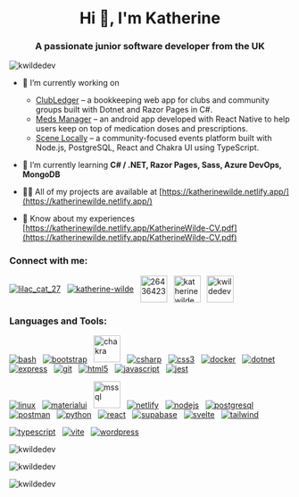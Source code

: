 <!--## Hi there 👋 

**kwildeDev/kwildeDev** is a ✨ _special_ ✨ repository because its `README.md` (this file) appears on your GitHub profile.

Here are some ideas to get you started:

- 🔭 I’m currently working on ...
- 🌱 I’m currently learning ...
- 👯 I’m looking to collaborate on ...
- 🤔 I’m looking for help with ...
- 💬 Ask me about ...
- 📫 How to reach me: ...
- 😄 Pronouns: ...
- ⚡ Fun fact: ...
-->

<h1 align="center">Hi 👋, I'm Katherine</h1>
<h3 align="center">A passionate junior software developer from the UK</h3>

<p align="left"> <img src="https://komarev.com/ghpvc/?username=kwildedev&label=Profile%20views&color=0e75b6&style=flat" alt="kwildedev" /> </p>

- 🔭 I’m currently working on
  - [ClubLedger](https://github.com/kwildeDev/club-ledger) &ndash; a bookkeeping web app for clubs and community groups built with Dotnet and Razor Pages in C#.
  - [Meds Manager](https://github.com/kwildeDev/meds-manager) &ndash; an android app developed with React Native to help users keep on top of medication doses and prescriptions.
  - [Scene Locally](https://github.com/kwildeDev/fe-scene-locally) &ndash; a community-focused events platform built with Node.js, PostgreSQL, React and Chakra UI using TypeScript.

- 🌱 I’m currently learning **C# / .NET, Razor Pages, Sass, Azure DevOps, MongoDB**

- 👨‍💻 All of my projects are available at [https://katherinewilde.netlify.app/](https://katherinewilde.netlify.app/)

- 📄 Know about my experiences [https://katherinewilde.netlify.app/KatherineWilde-CV.pdf](https://katherinewilde.netlify.app/KatherineWilde-CV.pdf)

<h3 align="left">Connect with me:</h3>

<p align="left">
  <a href="https://codepen.io/lilac_cat_27" target="blank"><img align="center" src="https://skillicons.dev/icons?i=codepen" alt="lilac_cat_27" /></a>
  &nbsp;
  <a href="https://linkedin.com/in/katherine-wilde" target="blank"><img align="center" src="https://skillicons.dev/icons?i=linkedin" alt="katherine-wilde" /></a>
  &nbsp;
  <a href="https://stackoverflow.com/users/26436423" target="blank"><img align="center" src="https://skillicons.dev/icons?i=stackoverflow" alt="26436423" height="48" width="48" /></a>
  &nbsp;
  <a href="https://www.hackerrank.com/katherinewilde" target="blank"><img align="center" src="https://raw.githubusercontent.com/rahuldkjain/github-profile-readme-generator/master/src/images/icons/Social/hackerrank.svg" alt="katherinewilde" height="48"   width="48" /></a>
  &nbsp;
  <a href="https://www.leetcode.com/kwildedev" target="blank"><img align="center" src="https://raw.githubusercontent.com/rahuldkjain/github-profile-readme-generator/master/src/images/icons/Social/leet-code.svg" alt="kwildedev" height="48" width="48" /></a>
</p>

<h3 align="left">Languages and Tools:</h3>

<!--
<p align="left"> 
  <a href="https://www.gnu.org/software/bash/" target="_blank" rel="noreferrer"> <img src="https://www.vectorlogo.zone/logos/gnu_bash/gnu_bash-icon.svg" alt="bash" width="40" height="40"/> </a> 
  <a href="https://getbootstrap.com" target="_blank" rel="noreferrer"> <img src="https://raw.githubusercontent.com/devicons/devicon/master/icons/bootstrap/bootstrap-original.svg" alt="bootstrap" width="40" height="40"/> </a> 
  <a href="https://www.chakra-ui.com/" target="_blank" rel="noreferrer"> <img src="https://img.icons8.com/?size=100&id=r9QJ0VFFrn7T&format=png&color=000000" alt="chakra" width="40" height="40"/> </a> 
  <a href="https://www.w3schools.com/cs/" target="_blank" rel="noreferrer"> <img src="https://raw.githubusercontent.com/devicons/devicon/master/icons/csharp/csharp-original.svg" alt="csharp" width="40" height="40"/> </a> 
  <a href="https://www.w3schools.com/css/" target="_blank" rel="noreferrer"> <img src="https://raw.githubusercontent.com/devicons/devicon/master/icons/css3/css3-original-wordmark.svg" alt="css3" width="40" height="40"/> </a> 
  <a href="https://www.docker.com/" target="_blank" rel="noreferrer"> <img src="https://raw.githubusercontent.com/devicons/devicon/master/icons/docker/docker-original-wordmark.svg" alt="docker" width="40" height="40"/> </a> 
  <a href="https://dotnet.microsoft.com/" target="_blank" rel="noreferrer"> <img src="https://raw.githubusercontent.com/devicons/devicon/master/icons/dot-net/dot-net-original-wordmark.svg" alt="dotnet" width="40" height="40"/> </a> 
  <a href="https://expressjs.com" target="_blank" rel="noreferrer"> <img src="https://www.vectorlogo.zone/logos/expressjs/expressjs-ar21~bgwhite.svg" alt="express" width="40" height="40"/> </a> 
  <a href="https://git-scm.com/" target="_blank" rel="noreferrer"> <img src="https://www.vectorlogo.zone/logos/git-scm/git-scm-icon.svg" alt="git" width="40" height="40"/> </a> 
  <a href="https://www.w3.org/html/" target="_blank" rel="noreferrer"> <img src="https://raw.githubusercontent.com/devicons/devicon/master/icons/html5/html5-original-wordmark.svg" alt="html5" width="40" height="40"/> </a> 
  <a href="https://developer.mozilla.org/en-US/docs/Web/JavaScript" target="_blank" rel="noreferrer"> <img src="https://raw.githubusercontent.com/devicons/devicon/master/icons/javascript/javascript-original.svg" alt="javascript" width="40" height="40"/> </a> 
  <a href="https://jestjs.io" target="_blank" rel="noreferrer"> <img src="https://www.vectorlogo.zone/logos/jestjsio/jestjsio-icon.svg" alt="jest" width="40" height="40"/> </a> 
  <a href="https://www.linux.org/" target="_blank" rel="noreferrer"> <img src="https://raw.githubusercontent.com/devicons/devicon/master/icons/linux/linux-original.svg" alt="linux" width="40" height="40"/> </a> 
  <a href="https://www.microsoft.com/en-us/sql-server" target="_blank" rel="noreferrer"> <img src="https://www.svgrepo.com/show/303229/microsoft-sql-server-logo.svg" alt="mssql" width="40" height="40"/> </a> 
  <a href="https://nodejs.org" target="_blank" rel="noreferrer"> <img src="https://raw.githubusercontent.com/devicons/devicon/master/icons/nodejs/nodejs-original-wordmark.svg" alt="nodejs" width="40" height="40"/> </a> 
  <a href="https://www.postgresql.org" target="_blank" rel="noreferrer"> <img src="https://raw.githubusercontent.com/devicons/devicon/master/icons/postgresql/postgresql-original-wordmark.svg" alt="postgresql" width="40" height="40"/> </a> 
  <a href="https://postman.com" target="_blank" rel="noreferrer"> <img src="https://www.vectorlogo.zone/logos/getpostman/getpostman-icon.svg" alt="postman" width="40" height="40"/> </a> 
  <a href="https://www.python.org" target="_blank" rel="noreferrer"> <img src="https://raw.githubusercontent.com/devicons/devicon/master/icons/python/python-original.svg" alt="python" width="40" height="40"/> </a> 
  <a href="https://reactjs.org/" target="_blank" rel="noreferrer"> <img src="https://raw.githubusercontent.com/devicons/devicon/master/icons/react/react-original-wordmark.svg" alt="react" width="40" height="40"/> </a> 
  <a href="https://reactnative.dev/" target="_blank" rel="noreferrer"> <img src="https://reactnative.dev/img/header_logo.svg" alt="reactnative" width="40" height="40"/> </a> 
  <a href="https://svelte.dev" target="_blank" rel="noreferrer"> <img src="https://upload.wikimedia.org/wikipedia/commons/1/1b/Svelte_Logo.svg" alt="svelte" width="40" height="40"/> </a> 
  <a href="https://tailwindcss.com/" target="_blank" rel="noreferrer"> <img src="https://www.vectorlogo.zone/logos/tailwindcss/tailwindcss-icon.svg" alt="tailwind" width="40" height="40"/> </a> 
  <a href="https://www.typescriptlang.org/" target="_blank" rel="noreferrer"> <img src="https://raw.githubusercontent.com/devicons/devicon/master/icons/typescript/typescript-original.svg" alt="typescript" width="40" height="40"/> </a> 
</p>
-->

<p>
  <a href="https://www.gnu.org/software/bash/" target="_blank" rel="noreferrer"> <img src="https://skillicons.dev/icons?i=bash" alt="bash"/></a> 
  &nbsp;
  <a href="https://getbootstrap.com" target="_blank" rel="noreferrer"> <img src="https://skillicons.dev/icons?i=bootstrap" alt="bootstrap"/></a> 
  &nbsp;
  <a href="https://www.chakra-ui.com/" target="_blank" rel="noreferrer"> <img src="https://img.icons8.com/?size=100&id=r9QJ0VFFrn7T&format=png&color=000000" alt="chakra" width="48" height="48"/></a> 
  &nbsp;
  <a href="https://www.w3schools.com/cs/" target="_blank" rel="noreferrer"> <img src="https://skillicons.dev/icons?i=cs" alt="csharp" /></a>
  &nbsp;
  <a href="https://www.w3schools.com/css/" target="_blank" rel="noreferrer"> <img src="https://skillicons.dev/icons?i=css" alt="css3" /></a> 
  &nbsp;
  <a href="https://www.docker.com/" target="_blank" rel="noreferrer"> <img src="https://skillicons.dev/icons?i=docker" alt="docker" /></a> 
  &nbsp;
  <a href="https://dotnet.microsoft.com/" target="_blank" rel="noreferrer"> <img src="https://skillicons.dev/icons?i=dotnet" alt="dotnet" /></a> 
  &nbsp;
  <a href="https://expressjs.com" target="_blank" rel="noreferrer"> <img src="https://skillicons.dev/icons?i=express" alt="express" /></a> 
  &nbsp;
  <a href="https://git-scm.com/" target="_blank" rel="noreferrer"> <img src="https://skillicons.dev/icons?i=git" alt="git" /></a> 
  &nbsp;
  <a href="https://www.w3.org/html/" target="_blank" rel="noreferrer"> <img src="https://skillicons.dev/icons?i=html" alt="html5" /></a> 
  &nbsp;
  <a href="https://developer.mozilla.org/en-US/docs/Web/JavaScript" target="_blank" rel="noreferrer"> <img src="https://skillicons.dev/icons?i=js" alt="javascript" /></a> 
  &nbsp;
  <a href="https://jestjs.io" target="_blank" rel="noreferrer"> <img src="https://skillicons.dev/icons?i=jest" alt="jest" /></a> 
</p>
<p>
  <a href="https://www.linux.org/" target="_blank" rel="noreferrer"> <img src="https://skillicons.dev/icons?i=linux" alt="linux" /></a>
  &nbsp;
  <a href="https://mui.com/material-ui/" target="_blank" rel="noreferrer"> <img src="https://skillicons.dev/icons?i=materialui" alt="materialui" /></a> 
  &nbsp;
  <a href="https://www.microsoft.com/en-us/sql-server" target="_blank" rel="noreferrer"> <img src="https://www.svgrepo.com/show/303229/microsoft-sql-server-logo.svg" alt="mssql" width="48" height="48" /></a> 
  &nbsp;
  <a href="https://www.netlify.com/" target="_blank" rel="noreferrer"> <img src="https://skillicons.dev/icons?i=netlify" alt="netlify" /></a> 
  &nbsp;
  <a href="https://nodejs.org" target="_blank" rel="noreferrer"> <img src="https://skillicons.dev/icons?i=nodejs" alt="nodejs" /></a> 
  &nbsp;
  <a href="https://www.postgresql.org" target="_blank" rel="noreferrer"> <img src="https://skillicons.dev/icons?i=postgres" alt="postgresql" /></a> 
  &nbsp;
  <a href="https://postman.com" target="_blank" rel="noreferrer"> <img src="https://skillicons.dev/icons?i=postman" alt="postman" /></a> 
  &nbsp;
  <a href="https://www.python.org" target="_blank" rel="noreferrer"> <img src="https://skillicons.dev/icons?i=py" alt="python" /></a> 
  &nbsp;
  <a href="https://reactjs.org/" target="_blank" rel="noreferrer"> <img src="https://skillicons.dev/icons?i=react" alt="react" /></a>   
  &nbsp;
  <a href="https://supabase.com/" target="_blank" rel="noreferrer"> <img src="https://skillicons.dev/icons?i=supabase" alt="supabase" /></a> 
  &nbsp;
  <a href="https://svelte.dev" target="_blank" rel="noreferrer"> <img src="https://skillicons.dev/icons?i=svelte" alt="svelte" /></a> 
  &nbsp;
  <a href="https://tailwindcss.com/" target="_blank" rel="noreferrer"> <img src="https://skillicons.dev/icons?i=tailwind" alt="tailwind" /></a> 
</p>
<p>
  <a href="https://www.typescriptlang.org/" target="_blank" rel="noreferrer"> <img src="https://skillicons.dev/icons?i=ts" alt="typescript" /></a> 
  &nbsp;
  <a href="https://vite.dev/" target="_blank" rel="noreferrer"> <img src="https://skillicons.dev/icons?i=vite" alt="vite" /></a> 
  &nbsp;
  <a href="https://wordpress.com/" target="_blank" rel="noreferrer"> <img src="https://skillicons.dev/icons?i=wordpress" alt="wordpress" /></a> 
</p>
  
<p><img align="center" src="https://github-readme-stats.vercel.app/api/top-langs/?username=kwildedev&theme=radical&show_icons=true&hide_border=true&layout=compact" alt="kwildedev" /></p>

<p><img align="center" src="https://github-readme-stats.vercel.app/api?username=kwildedev&theme=radical&show_icons=true&hide_border=true&count_private=true" alt="kwildedev" /></p>

<p><img align="center" src="https://streak-stats.demolab.com?user=kwildedev&theme=radical&hide_border=true" alt="kwildedev" /></p>



